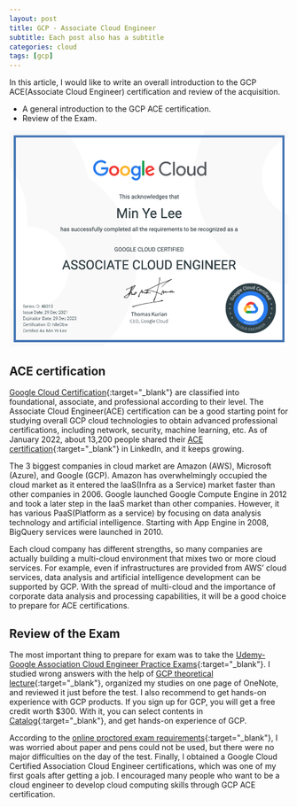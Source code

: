 ```yaml
---
layout: post
title: GCP - Associate Cloud Engineer
subtitle: Each post also has a subtitle
categories: cloud
tags: [gcp]
---
```


In this article, I would like to write an overall introduction to the GCP ACE(Associate Cloud Engineer) certification and review of the acquisition. 
- A general introduction to the GCP ACE certification. 
- Review of the Exam.

![Crepe](/assets/images/cert/cloud/gcp/GCP_CERT.PNG)

## ACE certification 

[Google Cloud Certification](https://cloud.google.com/certification){:target="_blank"} are classified into foundational, associate, and professional according to their level. The Associate Cloud Engineer(ACE) certification can be a good starting point for studying overall GCP cloud technologies to obtain advanced professional certifications, including network, security, machine learning, etc. As of January 2022, about 13,200 people shared their [ACE certification](https://googlecloudcertified.credential.net/){:target="_blank"} in LinkedIn, and it keeps growing.  

The 3 biggest companies in cloud market are Amazon (AWS), Microsoft (Azure), and Google (GCP). Amazon has overwhelmingly occupied the cloud market as it entered the IaaS(Infra as a Service) market faster than other companies in 2006. Google launched Google Compute Engine in 2012 and took a later step in the IaaS market than other companies. However, it has various PaaS(Platform as a service) by focusing on data analysis technology and artificial intelligence. Starting with App Engine in 2008, BigQuery services were launched in 2010. 

Each cloud company has different strengths, so many companies are actually building a multi-cloud environment that mixes two or more cloud services. For example, even if infrastructures are provided from AWS’ cloud services, data analysis and artificial intelligence development can be supported by GCP. With the spread of multi-cloud and the importance of corporate data analysis and processing capabilities, it will be a good choice to prepare for ACE certifications. 

## Review of the Exam

The most important thing to prepare for exam was to take the [Udemy-Google Association Cloud Engineer Practice Exams](https://www.udemy.com/course/google-certified-associate-cloud-engineer-practice-exams-gcp/){:target="_blank"}. I studied wrong answers with the help of [GCP theoretical lecture](https://www.udemy.com/course/google-cloud-certification-associate-cloud-engineer/){:target="_blank"}, organized my studies on one page of OneNote, and reviewed it just before the test. I also recommend to get hands-on experience with GCP products. If you sign up for GCP, you will get a free credit worth $300.  With it, you can select contents in [Catalog](https://www.cloudskillsboost.google/catalog){:target="_blank"}, and get hands-on experience of GCP.

According to the [online proctored exam requirements](https://support.google.com/cloud-certification/answer/9907748?hl=en&ref_topic=9433463){:target="_blank"}, I was worried about paper and pens could not be used, but there were no major difficulties on the day of the test. Finally, I obtained a Google Cloud Certified Association Cloud Engineer certifications, which was one of my first goals after getting a job. I encouraged many people who want to be a cloud engineer to develop cloud computing skills through GCP ACE certification.
